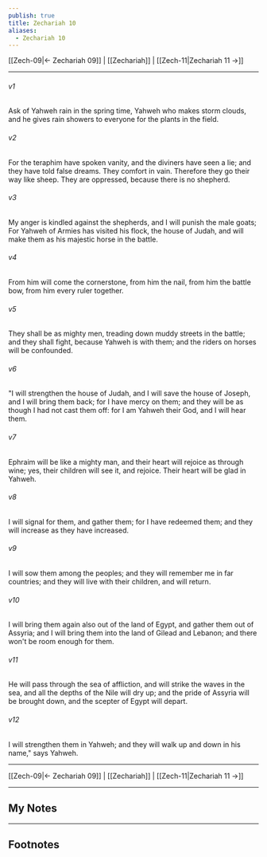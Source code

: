 ```yaml
---
publish: true
title: Zechariah 10
aliases:
  - Zechariah 10
---
```


[[Zech-09|← Zechariah 09]] | [[Zechariah]] | [[Zech-11|Zechariah 11 →]]
***



###### v1 
Ask of Yahweh rain in the spring time, Yahweh who makes storm clouds, and he gives rain showers to everyone for the plants in the field. 

###### v2 
For the teraphim have spoken vanity, and the diviners have seen a lie; and they have told false dreams. They comfort in vain. Therefore they go their way like sheep. They are oppressed, because there is no shepherd. 

###### v3 
My anger is kindled against the shepherds, and I will punish the male goats; For Yahweh of Armies has visited his flock, the house of Judah, and will make them as his majestic horse in the battle. 

###### v4 
From him will come the cornerstone, from him the nail, from him the battle bow, from him every ruler together. 

###### v5 
They shall be as mighty men, treading down muddy streets in the battle; and they shall fight, because Yahweh is with them; and the riders on horses will be confounded. 

###### v6 
"I will strengthen the house of Judah, and I will save the house of Joseph, and I will bring them back; for I have mercy on them; and they will be as though I had not cast them off: for I am Yahweh their God, and I will hear them. 

###### v7 
Ephraim will be like a mighty man, and their heart will rejoice as through wine; yes, their children will see it, and rejoice. Their heart will be glad in Yahweh. 

###### v8 
I will signal for them, and gather them; for I have redeemed them; and they will increase as they have increased. 

###### v9 
I will sow them among the peoples; and they will remember me in far countries; and they will live with their children, and will return. 

###### v10 
I will bring them again also out of the land of Egypt, and gather them out of Assyria; and I will bring them into the land of Gilead and Lebanon; and there won't be room enough for them. 

###### v11 
He will pass through the sea of affliction, and will strike the waves in the sea, and all the depths of the Nile will dry up; and the pride of Assyria will be brought down, and the scepter of Egypt will depart. 

###### v12 
I will strengthen them in Yahweh; and they will walk up and down in his name," says Yahweh.

***
[[Zech-09|← Zechariah 09]] | [[Zechariah]] | [[Zech-11|Zechariah 11 →]]

---
## My Notes

---
## Footnotes